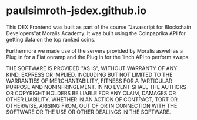 # paulsimroth-jsdex.github.io

This DEX Frontend was built as part of the course "Javascript for Blockchain Developers"at Moralis Academy.
It was built using the Coinpaprika API for getting data on the top ranked coins.

Furthermore we made use of the servers provided by Moralis aswell as a Plug in for a Fiat onramp and the Plug in for the 1inch API to perform swaps.

THE SOFTWARE IS PROVIDED "AS IS", WITHOUT WARRANTY OF ANY KIND, EXPRESS OR
IMPLIED, INCLUDING BUT NOT LIMITED TO THE WARRANTIES OF MERCHANTABILITY,
FITNESS FOR A PARTICULAR PURPOSE AND NONINFRINGEMENT. IN NO EVENT SHALL THE
AUTHORS OR COPYRIGHT HOLDERS BE LIABLE FOR ANY CLAIM, DAMAGES OR OTHER
LIABILITY, WHETHER IN AN ACTION OF CONTRACT, TORT OR OTHERWISE, ARISING FROM,
OUT OF OR IN CONNECTION WITH THE SOFTWARE OR THE USE OR OTHER DEALINGS IN
THE SOFTWARE.
